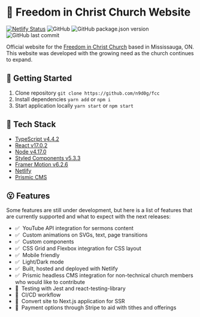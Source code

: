 # 📰 Freedom in Christ Church Website

[![Netlify Status](https://api.netlify.com/api/v1/badges/ec4b3ca5-b231-41e5-a9c5-99567360564c/deploy-status)](https://app.netlify.com/sites/fcccanada/deploys)
![GitHub](https://img.shields.io/github/license/n9d0g/fcc?style=flat-square)
![GitHub package.json version](https://img.shields.io/github/package-json/v/n9d0g/fcc?style=flat-square)
![GitHub last commit](https://img.shields.io/github/last-commit/n9d0g/fcc?style=flat-square)

Official website for the [Freedom in Christ Church](https://www.fcccanada.ca) based in Mississauga, ON. This website was developed with the growing need as the church continues to expand.

## 🏁 Getting Started

1. Clone repository `git clone https://github.com/n9d0g/fcc`
2. Install dependencies `yarn add` or `npm i`
3. Start application locally `yarn start` or `npm start`

## 😤 Tech Stack

- [TypeScript v4.4.2](https://www.typescriptlang.org/)
- [React v17.0.2](https://reactjs.org/)
- [Node v4.17.0](https://nodejs.org/en/)
- [Styled Components v5.3.3](https://styled-components.com/)
- [Framer Motion v6.2.6](https://www.framer.com/motion/)
- [Netlify](https://www.netlify.com/)
- [Prismic CMS](https://prismic.io/)

## 😮 Features

Some features are still under development, but here is a list of features that are currently supported and what to expect with the next releases:

- ✅ &nbsp;YouTube API integration for sermons content
- ✅ &nbsp;Custom animations on SVGs, text, page transitions
- ✅ &nbsp;Custom components
- ✅ &nbsp;CSS Grid and Flexbox integration for CSS layout
- ✅ &nbsp;Mobile friendly
- ✅ &nbsp;Light/Dark mode
- ✅ &nbsp;Built, hosted and deployed with Netlify
- ✅ &nbsp;Prismic headless CMS integration for non-technical church members who would like to contribute
- 🚧 &nbsp;Testing with Jest and react-testing-library
- 🚧 &nbsp;CI/CD workflow
- 🚧 &nbsp;Convert site to Next.js application for SSR
- 🚧 &nbsp;Payment options through Stripe to aid with tithes and offerings
